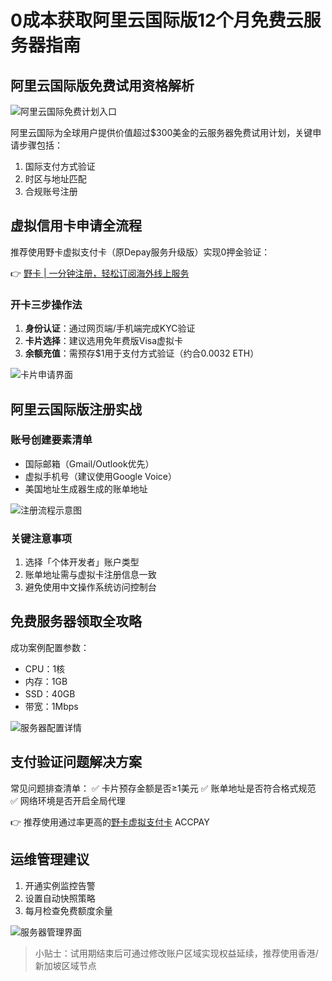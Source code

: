 # 0成本获取阿里云国际版12个月免费云服务器指南

## 阿里云国际版免费试用资格解析
![阿里云国际免费计划入口](https://bbtdd.com/wp-content/uploads/img/2453966127316689.webp)

阿里云国际为全球用户提供价值超过$300美金的云服务器免费试用计划，关键申请步骤包括：
1. 国际支付方式验证
2. 时区与地址匹配
3. 合规账号注册

## 虚拟信用卡申请全流程
推荐使用野卡虚拟支付卡（原Depay服务升级版）实现0押金验证：

👉 [野卡 | 一分钟注册，轻松订阅海外线上服务](https://bbtdd.com/yeka)

### 开卡三步操作法
1. **身份认证**：通过网页端/手机端完成KYC验证
2. **卡片选择**：建议选用免年费版Visa虚拟卡
3. **余额充值**：需预存$1用于支付方式验证（约合0.0032 ETH）

![卡片申请界面](https://bbtdd.com/wp-content/uploads/img/398425944693410.webp)

## 阿里云国际版注册实战
### 账号创建要素清单
- 国际邮箱（Gmail/Outlook优先）
- 虚拟手机号（建议使用Google Voice）
- 美国地址生成器生成的账单地址

![注册流程示意图](https://bbtdd.com/wp-content/uploads/img/15091369.webp)

### 关键注意事项
1. 选择「个体开发者」账户类型
2. 账单地址需与虚拟卡注册信息一致
3. 避免使用中文操作系统访问控制台

## 免费服务器领取全攻略
成功案例配置参数：
- CPU：1核
- 内存：1GB
- SSD：40GB 
- 带宽：1Mbps

![服务器配置详情](https://bbtdd.com/wp-content/uploads/img/0793563401.webp)

## 支付验证问题解决方案
常见问题排查清单：
✅ 卡片预存金额是否≥1美元
✅ 账单地址是否符合格式规范
✅ 网络环境是否开启全局代理

👉 推荐使用通过率更高的[野卡虚拟支付卡](https://bbtdd.com/yeka) ACCPAY

## 运维管理建议
1. 开通实例监控告警
2. 设置自动快照策略
3. 每月检查免费额度余量

![服务器管理界面](https://bbtdd.com/wp-content/uploads/img/20400914139324.webp)

> 小贴士：试用期结束后可通过修改账户区域实现权益延续，推荐使用香港/新加坡区域节点